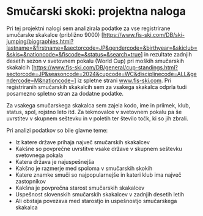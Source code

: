 # Smučarski skoki: projektna naloga

Pri tej projektni nalogi sem analizirala podatke za vse registrirane smučarske skakalce (približno 9000) [https://www.fis-ski.com/DB/ski-jumping/biographies.html?lastname=&firstname=&sectorcode=JP&gendercode=&birthyear=&skiclub=&skis=&nationcode=&fiscode=&status=&search=true] in rezultate zadnjih desetih sezon v svetovnem pokalu (World Cup) pri moških smučarskih skakalcih [https://www.fis-ski.com/DB/general/cup-standings.html?sectorcode=JP&seasoncode=2024&cupcode=WC&disciplinecode=ALL&gendercode=M&nationcode=] iz spletne strani www.fis-ski.com. Pri registriranih smučarskih skakalcih sem za vsakega skakalca odprla tudi posamezno spletno stran za dodatne podatke.

Za vsakega smučarskega skakalca sem zajela kodo, ime in priimek, klub, status, spol, rojstno leto itd. Za tekmovalce v svetovnem pokalu pa še uvrstitev v skupnem seštevku in v poletih ter število točk, ki so jih zbrali.

Pri analizi podatkov so bile glavne teme:
- Iz katere države prihaja največ smučarskih skakalcev
- Kakšne so povprečne uvrstitve vsake države v skupnem seštevku svetovnega pokala
- Katera država je najuspešnejša
- Kakšno je razmerje med spoloma v smučarskih skokih
- Katere znamke smuči so najpopularnejše in kateri klub ima največ zastopnikov
- Kakšna je povprečna starost smučarskih skakalcev
- Uspešnost slovenskih smučarskih skakalcev v zadnjih desetih letih
- Ali obstaja povezava med starostjo in uspešnostjo smučarskega skakalca